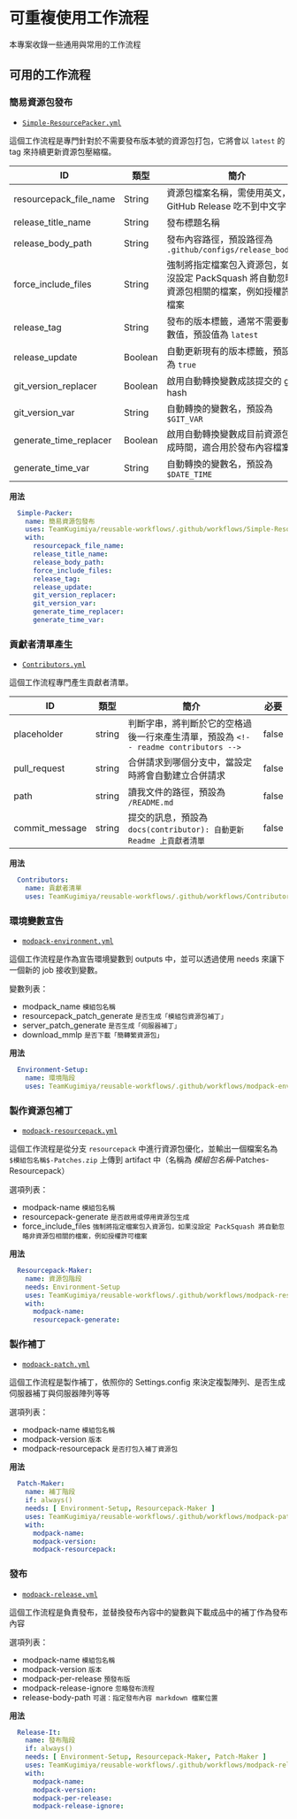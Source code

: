 <!-- markdownlint-configure-file
{
  "MD036": false
}
-->

# 可重複使用工作流程

本專案收錄一些通用與常用的工作流程

## 可用的工作流程

### 簡易資源包發布

- [`Simple-ResourcePacker.yml`](.github/workflows/Simple-ResourcePacker.yml)

這個工作流程是專門針對於不需要發布版本號的資源包打包，它將會以 ``latest`` 的 tag 來持續更新資源包壓縮檔。

| ID | 類型 | 簡介 | 必要 |
| --- | --- | --- | --- |
| resourcepack_file_name | String | 資源包檔案名稱，需使用英文，GitHub Release 吃不到中文字 | true |
| release_title_name | String | 發布標題名稱 | true |
| release_body_path | String | 發布內容路徑，預設路徑為 ``.github/configs/release_body.md`` | false |
| force_include_files | String | 強制將指定檔案包入資源包，如果沒設定 PackSquash 將自動忽略非資源包相關的檔案，例如授權許可檔案 | false |
| release_tag | String | 發布的版本標籤，通常不需要動此數值，預設值為 ``latest`` | false |
| release_update | Boolean | 自動更新現有的版本標籤，預設值為 ``true`` | false |
| git_version_replacer | Boolean | 啟用自動轉換變數成該提交的 git hash | true |
| git_version_var | String | 自動轉換的變數名，預設為``$GIT_VAR`` | false |
| generate_time_replacer | Boolean | 啟用自動轉換變數成目前資源包生成時間，適合用於發布內容檔案 | true |
| generate_time_var | String | 自動轉換的變數名，預設為``$DATE_TIME`` | false |

**用法**

```yaml
  Simple-Packer:
    name: 簡易資源包發布
    uses: TeamKugimiya/reusable-workflows/.github/workflows/Simple-ResourcePacker.yml@main
    with:
      resourcepack_file_name:
      release_title_name:
      release_body_path:
      force_include_files:
      release_tag:
      release_update:
      git_version_replacer:
      git_version_var:
      generate_time_replacer:
      generate_time_var:
```

### 貢獻者清單產生

- [`Contributors.yml`](.github/workflows/Contributors.yml)

這個工作流程專門產生貢獻者清單。

| ID | 類型 | 簡介 | 必要 |
| --- | --- | --- | --- |
| placeholder | string | 判斷字串，將判斷於它的空格過後一行來產生清單，預設為 ``<!-- readme contributors -->`` | false |
| pull_request | string | 合併請求到哪個分支中，當設定時將會自動建立合併請求 | false |
| path | string | 讀我文件的路徑，預設為 ``/README.md`` | false |
| commit_message | string | 提交的訊息，預設為 ``docs(contributor): 自動更新 Readme 上貢獻者清單`` | false |

**用法**

```yaml
  Contributors:
    name: 貢獻者清單
    uses: TeamKugimiya/reusable-workflows/.github/workflows/Contributors.yml@main

```

### 環境變數宣告

- [`modpack-environment.yml`](.github/workflows/modpack-environment.yml)

這個工作流程是作為宣告環境變數到 outputs 中，並可以透過使用 needs 來讓下一個新的 job 接收到變數。

變數列表：

- modpack_name ``模組包名稱``
- resourcepack_patch_generate ``是否生成「模組包資源包補丁」``
- server_patch_generate ``是否生成「伺服器補丁」``
- download_mmlp ``是否下載「簡轉繁資源包」``

**用法**

```yaml
  Environment-Setup:
    name: 環境階段
    uses: TeamKugimiya/reusable-workflows/.github/workflows/modpack-environment.yml@main
```

### 製作資源包補丁

- [`modpack-resourcepack.yml`](.github/workflows/modpack-resourcepack.yml)

這個工作流程是從分支 ``resourcepack`` 中進行資源包優化，並輸出一個檔案名為 ``$模組包名稱$-Patches.zip`` 上傳到 artifact 中（名稱為 $模組包名稱$-Patches-Resourcepack）

選項列表：

- modpack-name ``模組包名稱``
- resourcepack-generate ``是否啟用或停用資源包生成``
- force_include_files  ``強制將指定檔案包入資源包，如果沒設定 PackSquash 將自動忽略非資源包相關的檔案，例如授權許可檔案``

**用法**

```yaml
  Resourcepack-Maker:
    name: 資源包階段
    needs: Environment-Setup
    uses: TeamKugimiya/reusable-workflows/.github/workflows/modpack-resourcepack.yml@main
    with:
      modpack-name:
      resourcepack-generate:
```

### 製作補丁

- [`modpack-patch.yml`](.github/workflows/modpack-patch.yml)

這個工作流程是製作補丁，依照你的 Settings.config 來決定複製陣列、是否生成伺服器補丁與伺服器陣列等等

選項列表：

- modpack-name ``模組包名稱``
- modpack-version ``版本``
- modpack-resourcepack ``是否打包入補丁資源包``

**用法**

```yaml
  Patch-Maker:
    name: 補丁階段
    if: always()
    needs: [ Environment-Setup, Resourcepack-Maker ]
    uses: TeamKugimiya/reusable-workflows/.github/workflows/modpack-patch.yml@main
    with:
      modpack-name:
      modpack-version:
      modpack-resourcepack:
```

### 發布

- [`modpack-release.yml`](.github/workflows/modpack-release.yml)

這個工作流程是負責發布，並替換發布內容中的變數與下載成品中的補丁作為發布內容

選項列表：

- modpack-name ``模組包名稱``
- modpack-version ``版本``
- modpack-per-release ``預發布版``
- modpack-release-ignore ``忽略發布流程``
- release-body-path ``可選：指定發布內容 markdown 檔案位置``

**用法**

```yaml
  Release-It:
    name: 發布階段
    if: always()
    needs: [ Environment-Setup, Resourcepack-Maker, Patch-Maker ]
    uses: TeamKugimiya/reusable-workflows/.github/workflows/modpack-release.yml@main
    with:
      modpack-name:
      modpack-version:
      modpack-per-release:
      modpack-release-ignore:
```
